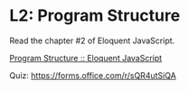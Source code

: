 # L2: Program Structure

Read the chapter #2 of Eloquent JavaScript.

[Program Structure :: Eloquent JavaScript](https://eloquentjavascript.net/02_program_structure.html)

Quiz: https://forms.office.com/r/sQR4utSiQA
